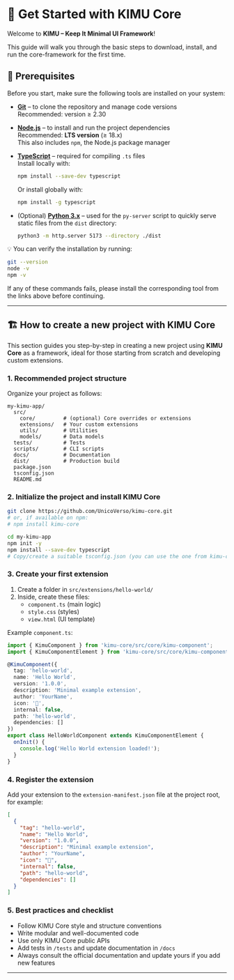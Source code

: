 # 🚀 Get Started with KIMU Core

Welcome to **KIMU – Keep It Minimal UI Framework**!  

This guide will walk you through the basic steps to download, install, and run the core-framework for the first time.

## 🔧 Prerequisites

Before you start, make sure the following tools are installed on your system:

- [**Git**](https://git-scm.com/) – to clone the repository and manage code versions  
  Recommended: version ≥ 2.30

- [**Node.js**](https://nodejs.org/) – to install and run the project dependencies  
  Recommended: **LTS version** (≥ 18.x)  
  This also includes `npm`, the Node.js package manager

- [**TypeScript**](https://www.typescriptlang.org/) – required for compiling `.ts` files  
  Install locally with:
  ```bash
  npm install --save-dev typescript
  ```
  Or install globally with:
  ```bash
  npm install -g typescript
  ```

- (Optional) [**Python 3.x**](https://www.python.org/downloads/) – used for the `py-server` script to quickly serve static files from the `dist` directory:
  ```bash
  python3 -m http.server 5173 --directory ./dist
  ```
  
💡 You can verify the installation by running:
```bash
git --version
node -v
npm -v
```
If any of these commands fails, please install the corresponding tool from the links above before continuing.

---

## 🏗️ How to create a new project with KIMU Core

This section guides you step-by-step in creating a new project using **KIMU Core** as a framework, ideal for those starting from scratch and developing custom extensions.

### 1. Recommended project structure

Organize your project as follows:

```text
my-kimu-app/
  src/
    core/         # (optional) Core overrides or extensions
    extensions/   # Your custom extensions
    utils/        # Utilities
    models/       # Data models
  tests/          # Tests
  scripts/        # CLI scripts
  docs/           # Documentation
  dist/           # Production build
  package.json
  tsconfig.json
  README.md
```

### 2. Initialize the project and install KIMU Core

```bash
git clone https://github.com/UnicoVerso/kimu-core.git
# or, if available on npm:
# npm install kimu-core

cd my-kimu-app
npm init -y
npm install --save-dev typescript
# Copy/create a suitable tsconfig.json (you can use the one from kimu-core as reference)
```

### 3. Create your first extension

1. Create a folder in `src/extensions/hello-world/`
2. Inside, create these files:
   - `component.ts` (main logic)
   - `style.css` (styles)
   - `view.html` (UI template)

Example `component.ts`:

```typescript
import { KimuComponent } from 'kimu-core/src/core/kimu-component';
import { KimuComponentElement } from 'kimu-core/src/core/kimu-component-element';

@KimuComponent({
  tag: 'hello-world',
  name: 'Hello World',
  version: '1.0.0',
  description: 'Minimal example extension',
  author: 'YourName',
  icon: '👋',
  internal: false,
  path: 'hello-world',
  dependencies: []
})
export class HelloWorldComponent extends KimuComponentElement {
  onInit() {
    console.log('Hello World extension loaded!');
  }
}
```

### 4. Register the extension

Add your extension to the `extension-manifest.json` file at the project root, for example:

```json
[
  {
    "tag": "hello-world",
    "name": "Hello World",
    "version": "1.0.0",
    "description": "Minimal example extension",
    "author": "YourName",
    "icon": "👋",
    "internal": false,
    "path": "hello-world",
    "dependencies": []
  }
]
```

### 5. Best practices and checklist

- Follow KIMU Core style and structure conventions
- Write modular and well-documented code
- Use only KIMU Core public APIs
- Add tests in `/tests` and update documentation in `/docs`
- Always consult the official documentation and update yours if you add new features

---
